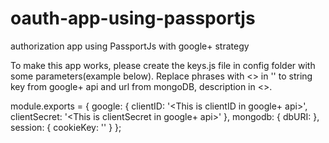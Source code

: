 # oauth-app-using-passportjs
authorization app using PassportJs with google+ strategy

To make this app works, please create the keys.js file in config folder with some parameters(example below).
Replace phrases with <> in '' to string key from google+ api and url from mongoDB, description in <>.

module.exports = {
    google: {
        clientID: '<This is clientID in google+ api>',
        clientSecret: '<This is clientSecret in google+ api>'
    },
    mongodb: {
        dbURI: <Link to mongo db database. I use mlab.com>
    },
    session: {
        cookieKey: '<Everything you want>'
    }
};
